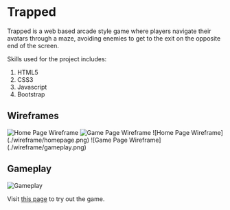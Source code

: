 # Trapped

Trapped is a web based arcade style game where players navigate their avatars through a maze, avoiding enemies to get to the exit on the opposite end of the screen.

Skills used for the project includes:

1. HTML5
2. CSS3
3. Javascript
4. Bootstrap

## Wireframes

<img src="./wireframe/Trapped-homepage.png" width="300px" height="300px" alt="Home Page Wireframe" />
<img src="./wireframe/Trapped-gameplay.png" width="300px" height="300px" alt="Game Page Wireframe" />
![Home Page Wireframe](./wireframe/homepage.png)
![Game Page Wireframe](./wireframe/gameplay.png)

## Gameplay

![Gameplay](https://media.giphy.com/media/1qeeSneeMzW7ijqlVS/giphy.gif)

Visit [this page](https://trap.netlify.com) to try out the game.
